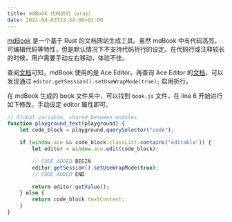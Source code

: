 ```yaml
---
title: mdBook 代码折行（wrap）
date: 2021-04-03T23:54:00+03:00 
---
```


[mdBook](https://rust-lang.github.io/mdBook/) 是一个基于 Rust 的文档网站生成工具。虽然 mdBook 中有代码高亮，可编辑代码等特性，但是默认情况下不支持代码折行的设定。在代码行或注释较长的时候，用户需要手动左右移动，体验不佳。

查阅[文档](https://rust-lang.github.io/mdBook/format/theme/editor.html?highlight=editor#customizing-the-editor)可知，mdBook 使用的是 Ace Editor。再查询 Ace Editor 的[文档](https://github.com/ajaxorg/ace/wiki/Embedding-API)，可以发现通过 `editor.getSession().setUseWrapMode(true);` 启用折行。

在 mdBook 生成的 book 文件夹中，可以找到 `book.js` 文件，在 line 6 开始进行如下修改，手动设定 editor 属性即可。

```javascript
// Global variable, shared between modules
function playground_text(playground) {
    let code_block = playground.querySelector("code");

    if (window.ace && code_block.classList.contains("editable")) {
        let editor = window.ace.edit(code_block);

        // CODE ADDED BEGIN
        editor.getSession().setUseWrapMode(true);
        // CODE ADDED END

        return editor.getValue();
    } else {
        return code_block.textContent;
    }
}

```